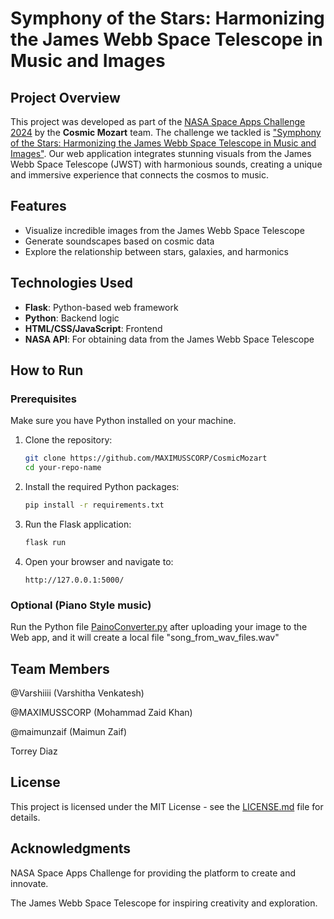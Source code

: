 # Symphony of the Stars: Harmonizing the James Webb Space Telescope in Music and Images

## Project Overview

This project was developed as part of the [NASA Space Apps Challenge 2024](https://www.spaceappschallenge.org/nasa-space-apps-2024/) by the **Cosmic Mozart** team. The challenge we tackled is ["Symphony of the Stars: Harmonizing the James Webb Space Telescope in Music and Images"](https://www.spaceappschallenge.org/nasa-space-apps-2024/challenges/symphony-of-the-stars-harmonizing-the-james-webb-space-telescope-in-music-and-images/). Our web application integrates stunning visuals from the James Webb Space Telescope (JWST) with harmonious sounds, creating a unique and immersive experience that connects the cosmos to music.

## Features

- Visualize incredible images from the James Webb Space Telescope
- Generate soundscapes based on cosmic data
- Explore the relationship between stars, galaxies, and harmonics

## Technologies Used

- **Flask**: Python-based web framework
- **Python**: Backend logic
- **HTML/CSS/JavaScript**: Frontend
- **NASA API**: For obtaining data from the James Webb Space Telescope

## How to Run

### Prerequisites

Make sure you have Python installed on your machine.

1. Clone the repository:
   ```bash
   git clone https://github.com/MAXIMUSSCORP/CosmicMozart
   cd your-repo-name
2. Install the required Python packages:
   ```bash
   pip install -r requirements.txt
3. Run the Flask application:
   ```bash
   flask run
4. Open your browser and navigate to:
   ```
   http://127.0.0.1:5000/
### Optional (Piano Style music)
Run the Python file [PainoConverter.py](PainoConverter.py) after uploading your image to the Web app, and it will create a local file "song_from_wav_files.wav"

## Team Members

@Varshiiii (Varshitha Venkatesh)

@MAXIMUSSCORP (Mohammad Zaid Khan)

@maimunzaif (Maimun Zaif)

Torrey Diaz


## License

This project is licensed under the MIT License - see the [LICENSE.md](LICENSE.md) file for details.

## Acknowledgments

NASA Space Apps Challenge for providing the platform to create and innovate.

The James Webb Space Telescope for inspiring creativity and exploration.

